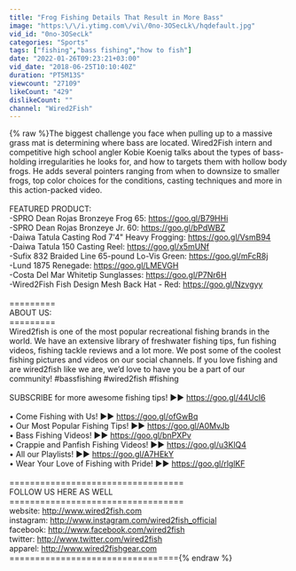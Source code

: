 ```yaml
---
title: "Frog Fishing Details That Result in More Bass"
image: "https:\/\/i.ytimg.com\/vi\/0no-3OSecLk\/hqdefault.jpg"
vid_id: "0no-3OSecLk"
categories: "Sports"
tags: ["fishing","bass fishing","how to fish"]
date: "2022-01-26T09:23:21+03:00"
vid_date: "2018-06-25T10:10:40Z"
duration: "PT5M13S"
viewcount: "27109"
likeCount: "429"
dislikeCount: ""
channel: "Wired2Fish"
---
```

{% raw %}The biggest challenge you face when pulling up to a massive grass mat is determining where bass are located. Wired2Fish intern and competitive high school angler Kobie Koenig talks about the types of bass-holding irregularities he looks for, and how to targets them with hollow body frogs. He adds several pointers ranging from when to downsize to smaller frogs, top color choices for the conditions, casting techniques and more in this action-packed video.<br /><br />FEATURED PRODUCT:<br />-SPRO Dean Rojas Bronzeye Frog 65: <a rel="nofollow" target="blank" href="https://goo.gl/B79HHi">https://goo.gl/B79HHi</a><br />-SPRO Dean Rojas Bronzeye Jr. 60: <a rel="nofollow" target="blank" href="https://goo.gl/bPdWBZ">https://goo.gl/bPdWBZ</a><br />-Daiwa Tatula Casting Rod 7'4&quot; Heavy Frogging: <a rel="nofollow" target="blank" href="https://goo.gl/VsmB94">https://goo.gl/VsmB94</a><br />-Daiwa Tatula 150 Casting Reel: <a rel="nofollow" target="blank" href="https://goo.gl/x5mUNf">https://goo.gl/x5mUNf</a><br />-Sufix 832 Braided Line 65-pound Lo-Vis Green: <a rel="nofollow" target="blank" href="https://goo.gl/mFcR8j">https://goo.gl/mFcR8j</a><br />-Lund 1875 Renegade: <a rel="nofollow" target="blank" href="https://goo.gl/LMEVGH">https://goo.gl/LMEVGH</a><br />-Costa Del Mar Whitetip Sunglasses: <a rel="nofollow" target="blank" href="https://goo.gl/P7Nr6H">https://goo.gl/P7Nr6H</a><br />-Wired2Fish Fish Design Mesh Back Hat - Red: <a rel="nofollow" target="blank" href="https://goo.gl/Nzvgyy">https://goo.gl/Nzvgyy</a><br /><br />=========<br />ABOUT US: <br />=========<br />Wired2fish is one of the most popular recreational fishing brands in the world. We have an extensive library of freshwater fishing tips, fun fishing videos, fishing tackle reviews and a lot more. We post some of the coolest fishing pictures and videos on our social channels. If you love fishing and are wired2fish like we are, we’d love to have you be a part of our community! #bassfishing #wired2fish #fishing<br /><br />SUBSCRIBE for more awesome fishing tips!  ►►  <a rel="nofollow" target="blank" href="https://goo.gl/44UcI6">https://goo.gl/44UcI6</a><br /><br />• Come Fishing with Us! ►►   <a rel="nofollow" target="blank" href="https://goo.gl/ofGwBq">https://goo.gl/ofGwBq</a><br />• Our Most Popular Fishing Tips! ►►  <a rel="nofollow" target="blank" href="https://goo.gl/A0MvJb">https://goo.gl/A0MvJb</a><br />• Bass Fishing Videos! ►►  <a rel="nofollow" target="blank" href="https://goo.gl/bnPXPv">https://goo.gl/bnPXPv</a><br />• Crappie and Panfish Fishing Videos! ►►  <a rel="nofollow" target="blank" href="https://goo.gl/u3KlQ4">https://goo.gl/u3KlQ4</a><br />• All our Playlists!  ►►  <a rel="nofollow" target="blank" href="https://goo.gl/A7HEkY">https://goo.gl/A7HEkY</a><br />• Wear Your Love of Fishing with Pride! ►►  <a rel="nofollow" target="blank" href="https://goo.gl/rlglKF">https://goo.gl/rlglKF</a><br /> <br />==================================<br />FOLLOW US HERE AS WELL<br />==================================<br />website: <a rel="nofollow" target="blank" href="http://www.wired2fish.com">http://www.wired2fish.com</a><br />instagram: <a rel="nofollow" target="blank" href="http://www.instagram.com/wired2fish_official">http://www.instagram.com/wired2fish_official</a><br />facebook: <a rel="nofollow" target="blank" href="http://www.facebook.com/wired2fish">http://www.facebook.com/wired2fish</a><br />twitter: <a rel="nofollow" target="blank" href="http://www.twitter.com/wired2fish">http://www.twitter.com/wired2fish</a><br />apparel: <a rel="nofollow" target="blank" href="http://www.wired2fishgear.com">http://www.wired2fishgear.com</a><br />================================={% endraw %}
